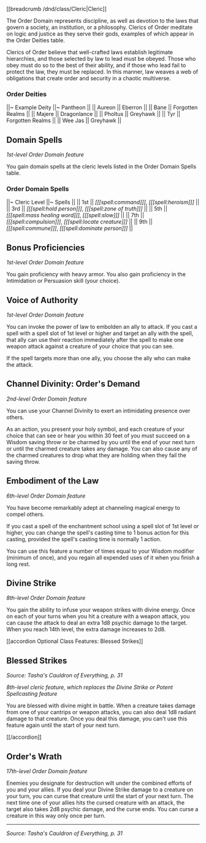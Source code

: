 [[breadcrumb /dnd/class/Cleric|Cleric]]

The Order Domain represents discipline, as well as devotion to the laws that govern a society, an institution, or a philosophy. Clerics of Order meditate on logic and justice as they serve their gods, examples of which appear in the Order Deities table.

Clerics of Order believe that well-crafted laws establish legitimate hierarchies, and those selected by law to lead must be obeyed. Those who obey must do so to the best of their ability, and if those who lead fail to protect the law, they must be replaced. In this manner, law weaves a web of obligations that create order and security in a chaotic multiverse.

### Order Deities

||~ Example Deity ||~ Pantheon ||
|| Aureon || Eberron ||
|| Bane || Forgotten Realms ||
|| Majere || Dragonlance ||
|| Pholtus || Greyhawk ||
|| Tyr || Forgotten Realms ||
|| Wee Jas || Greyhawk ||

## Domain Spells

_1st-level Order Domain feature_

You gain domain spells at the cleric levels listed in the Order Domain Spells table.

### Order Domain Spells

||~ Cleric Level ||~ Spells ||
|| 1st || _[[[spell:command]]]_, _[[[spell:heroism]]]_ ||
|| 3rd || _[[[spell:hold person]]]_, _[[[spell:zone of truth]]]_ ||
|| 5th || _[[[spell:mass healing word]]]_, _[[[spell:slow]]]_ ||
|| 7th || _[[[spell:compulsion]]]_, _[[[spell:locate creature]]]_ ||
|| 9th || _[[[spell:commune]]]_, _[[[spell:dominate person]]]_ ||

## Bonus Proficiencies

_1st-level Order Domain feature_

You gain proficiency with heavy armor. You also gain proficiency in the Intimidation or Persuasion skill (your choice).

## Voice of Authority

_1st-level Order Domain feature_

You can invoke the power of law to embolden an ally to attack. If you cast a spell with a spell slot of 1st level or higher and target an ally with the spell, that ally can use their reaction immediately after the spell to make one weapon attack against a creature of your choice that you can see.

If the spell targets more than one ally, you choose the ally who can make the attack.

## Channel Divinity: Order's Demand

_2nd-level Order Domain feature_

You can use your Channel Divinity to exert an intimidating presence over others.

As an action, you present your holy symbol, and each creature of your choice that can see or hear you within 30 feet of you must succeed on a Wisdom saving throw or be charmed by you until the end of your next turn or until the charmed creature takes any damage. You can also cause any of the charmed creatures to drop what they are holding when they fail the saving throw.

## Embodiment of the Law

_6th-level Order Domain feature_

You have become remarkably adept at channeling magical energy to compel others.

If you cast a spell of the enchantment school using a spell slot of 1st level or higher, you can change the spell's casting time to 1 bonus action for this casting, provided the spell's casting time is normally 1 action.

You can use this feature a number of times equal to your Wisdom modifier (minimum of once), and you regain all expended uses of it when you finish a long rest.

## Divine Strike

_8th-level Order Domain feature_

You gain the ability to infuse your weapon strikes with divine energy. Once on each of your turns when you hit a creature with a weapon attack, you can cause the attack to deal an extra 1d8 psychic damage to the target. When you reach 14th level, the extra damage increases to 2d8.

[[accordion Optional Class Features: Blessed Strikes]]

## Blessed Strikes

_Source: Tasha's Cauldron of Everything, p. 31_

_8th-level cleric feature, which replaces the Divine Strike or Potent Spellcasting feature_

You are blessed with divine might in battle. When a creature takes damage from one of your cantrips or weapon attacks, you can also deal 1d8 radiant damage to that creature. Once you deal this damage, you can't use this feature again until the start of your next turn.

[[/accordion]]

## Order's Wrath

_17th-level Order Domain feature_

Enemies you designate for destruction wilt under the combined efforts of you and your allies. If you deal your Divine Strike damage to a creature on your turn, you can curse that creature until the start of your next turn. The next time one of your allies hits the cursed creature with an attack, the target also takes 2d8 psychic damage, and the curse ends. You can curse a creature in this way only once per turn.

----

*Source: Tasha's Cauldron of Everything, p. 31*
